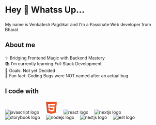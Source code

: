 <h1 align="left">Hey 👋 Whatss Up...</h1>

###

<p align="left">My name is Venkatesh Pagdikar and I'm a Passinate Web developer from Bharat</p>

###

<h2 align="left">About me</h2>

###

<p align="left">✨ Bridging Frontend Magic with Backend Mastery<br>📚 I'm currently learning Full Stack Development<br>🎯
    Goals: Not yet Decided<br>🎲 Fun fact: Coding Bugs were NOT named after an actual bug</p>

###

<h2 align="left">I code with</h2>

###

<div align="left">
    <img src="https://www.google.com/imgres?imgurl=https%3A%2F%2Fupload.wikimedia.org%2Fwikipedia%2Fcommons%2Fthumb%2F3%2F38%2FHTML5_Badge.svg%2F1024px-HTML5_Badge.svg.png&tbnid=WG3TRMa5jqPCMM&vet=12ahUKEwjY0cbOic2CAxVgbWwGHVg3DgQQMygAegQIARAt..i&imgrefurl=https%3A%2F%2Fcommons.wikimedia.org%2Fwiki%2FFile%3AHTML5_Badge.svg&docid=zE9j2C1bwI5DQM&w=1024&h=1024&q=html.svg&ved=2ahUKEwjY0cbOic2CAxVgbWwGHVg3DgQQMygAegQIARAt" height="40"
        alt="javascript logo" />
    <img width="12" />
    <img src="./html.png"
        height="40" alt="html logo" />
    <img width="12" />
    <img src="https://cdn.jsdelivr.net/gh/devicons/devicon/icons/react/react-original.svg" height="40"
        alt="react logo" />
    <img width="12" />
    <img src="https://cdn.jsdelivr.net/gh/devicons/devicon/icons/nextjs/nextjs-original.svg" height="40"
        alt="nextjs logo" />
    <img width="12" />
    <img src="https://cdn.jsdelivr.net/gh/devicons/devicon/icons/storybook/storybook-original.svg" height="40"
        alt="storybook logo" />
    <img width="12" />
    <img src="https://cdn.jsdelivr.net/gh/devicons/devicon/icons/nodejs/nodejs-original.svg" height="40"
        alt="nodejs logo" />
    <img width="12" />
    <img src="https://cdn.jsdelivr.net/gh/devicons/devicon/icons/nestjs/nestjs-plain.svg" height="40"
        alt="nestjs logo" />
    <img width="12" />
    <img src="https://cdn.jsdelivr.net/gh/devicons/devicon/icons/jest/jest-plain.svg" height="40" alt="jest logo" />
</div>

###
